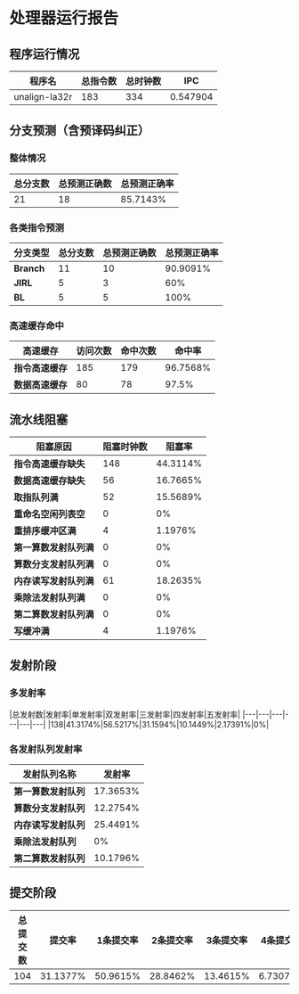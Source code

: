 # 处理器运行报告
## 程序运行情况
|程序名|总指令数|总时钟数|IPC|
|---|---|---|---|
|unalign-la32r|183|334|0.547904|

## 分支预测（含预译码纠正）
### 整体情况
|总分支数|总预测正确数|总预测正确率|
|---|---|---|
|21|18|85.7143%|

### 各类指令预测
|分支类型|总分支数|总预测正确数|总预测正确率|
|---|---|---|---|
|**Branch**| 11 | 10 | 90.9091%|
|**JIRL**| 5 | 3 | 60%|
|**BL**| 5 | 5 | 100%|

### 高速缓存命中
|高速缓存|访问次数|命中次数|命中率|
|---|---|---|---|
|**指令高速缓存**| 185 | 179 | 96.7568%|
|**数据高速缓存**| 80 | 78 | 97.5%|
## 流水线阻塞
|阻塞原因|阻塞时钟数|阻塞率|
|---|---|---|
|**指令高速缓存缺失**| 148 | 44.3114%|
|**数据高速缓存缺失**| 56 | 16.7665%|
|**取指队列满**| 52 | 15.5689%|
|**重命名空闲列表空**|0 | 0%|
|**重排序缓冲区满**|4 | 1.1976%|
|**第一算数发射队列满**|0 | 0%|
|**算数分支发射队列满**|0 | 0%|
|**内存读写发射队列满**|61 | 18.2635%|
|**乘除法发射队列满**|0 | 0%|
|**第二算数发射队列满**|0 | 0%|
|**写缓冲满**|4 | 1.1976%|

## 发射阶段
### 多发射率
|总发射数|发射率|单发射率|双发射率|三发射率|四发射率|五发射率|
|---|---|---|---|---|---|
|138|41.3174%|56.5217%|31.1594%|10.1449%|2.17391%|0%|

### 各发射队列发射率
|发射队列名称|发射率|
|---|---|
|**第一算数发射队列**|17.3653%|
|**算数分支发射队列**|12.2754%|
|**内存读写发射队列**|25.4491%|
|**乘除法发射队列**|0%|
|**第二算数发射队列**|10.1796%|

## 提交阶段
|总提交数|提交率|1条提交率|2条提交率|3条提交率|4条提交率|
|---|---|---|---|---|---|
|104|31.1377%|50.9615%|28.8462%|13.4615%|6.73077%|
